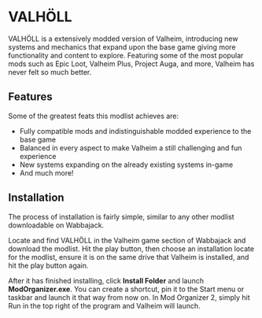 # VALHÖLL

VALHÖLL is a extensively modded version of Valheim, introducing new systems and mechanics that expand upon the base game giving more functionality and content to explore. Featuring some of the most popular mods such as Epic Loot, Valheim Plus, Project Auga, and more, Valheim has never felt so much better.

## Features

Some of the greatest feats this modlist achieves are:

- Fully compatible mods and indistinguishable modded experience to the base game
- Balanced in every aspect to make Valheim a still challenging and fun experience
- New systems expanding on the already existing systems in-game
- And much more!

## Installation

The process of installation is fairly simple, similar to any other modlist downloadable on Wabbajack.

Locate and find VALHÖLL in the Valheim game section of Wabbajack and download the modlist. Hit the play button, then choose an installation locate for the modlist, ensure it is on the same drive that Valheim is installed, and hit the play button again.

After it has finished installing, click **Install Folder** and launch **ModOrganizer.exe**. You can create a shortcut, pin it to the Start menu or taskbar and launch it that way from now on. In Mod Organizer 2, simply hit Run in the top right of the program and Valheim will launch.

